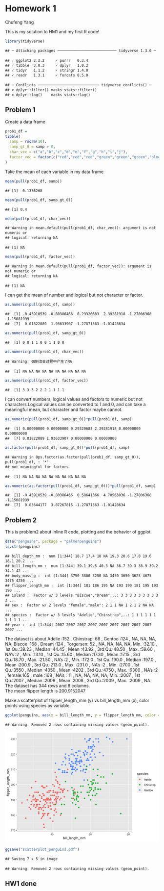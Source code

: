 Homework 1
================
Chufeng Yang

This is my solution to HM1 and my first R code\!

``` r
library(tidyverse)
```

    ## ─ Attaching packages ─────────────────────────── tidyverse 1.3.0 ─

    ## ✓ ggplot2 3.3.2     ✓ purrr   0.3.4
    ## ✓ tibble  3.0.3     ✓ dplyr   1.0.2
    ## ✓ tidyr   1.1.2     ✓ stringr 1.4.0
    ## ✓ readr   1.3.1     ✓ forcats 0.5.0

    ## ─ Conflicts ──────────────────────────── tidyverse_conflicts() ─
    ## x dplyr::filter() masks stats::filter()
    ## x dplyr::lag()    masks stats::lag()

## Problem 1

Create a data frame

``` r
prob1_df =
tibble(
  samp = rnorm(10),
  samp_gt_0 = samp > 0,
  char_vec = c("a","b","c","d","e","f","g","h","i","j"),
  factor_vec = factor(c("red","red","red","green","green","green","blue","blue","blue","blue"))
)
```

Take the mean of each variable in my data frame

``` r
mean(pull(prob1_df, samp))
```

    ## [1] -0.1336268

``` r
mean(pull(prob1_df, samp_gt_0))
```

    ## [1] 0.4

``` r
mean(pull(prob1_df, char_vec))
```

    ## Warning in mean.default(pull(prob1_df, char_vec)): argument is not numeric or
    ## logical: returning NA

    ## [1] NA

``` r
mean(pull(prob1_df, factor_vec))
```

    ## Warning in mean.default(pull(prob1_df, factor_vec)): argument is not numeric or
    ## logical: returning NA

    ## [1] NA

I can get the mean of number and logical but not character or factor.

``` r
as.numeric(pull(prob1_df, samp))
```

    ##  [1] -0.45910539 -0.80386466  0.29320683  2.39281918 -1.27006368 -1.15081999
    ##  [7]  0.01822089  1.93633907 -1.27871363 -1.01428634

``` r
as.numeric(pull(prob1_df, samp_gt_0))
```

    ##  [1] 0 0 1 1 0 0 1 1 0 0

``` r
as.numeric(pull(prob1_df, char_vec))
```

    ## Warning: 强制改变过程中产生了NA

    ##  [1] NA NA NA NA NA NA NA NA NA NA

``` r
as.numeric(pull(prob1_df, factor_vec))
```

    ##  [1] 3 3 3 2 2 2 1 1 1 1

I can convert numbers, logical values and factors to numeric but not
characters.Logical values can be converted to 1 and 0, and can take a
meaningful mean, but character and factor maybe cannot.

``` r
as.numeric(pull(prob1_df, samp_gt_0))*pull(prob1_df, samp)
```

    ##  [1] 0.00000000 0.00000000 0.29320683 2.39281918 0.00000000 0.00000000
    ##  [7] 0.01822089 1.93633907 0.00000000 0.00000000

``` r
as.factor(pull(prob1_df, samp_gt_0))*pull(prob1_df, samp)
```

    ## Warning in Ops.factor(as.factor(pull(prob1_df, samp_gt_0)), pull(prob1_df, : '*'
    ## not meaningful for factors

    ##  [1] NA NA NA NA NA NA NA NA NA NA

``` r
as.numeric(as.factor(pull(prob1_df, samp_gt_0)))*pull(prob1_df, samp)
```

    ##  [1] -0.45910539 -0.80386466  0.58641366  4.78563836 -1.27006368 -1.15081999
    ##  [7]  0.03644177  3.87267815 -1.27871363 -1.01428634

## Problem 2

This is problem2 about inline R code, plotting and the behavior of
ggplot.

``` r
data("penguins", package = "palmerpenguins")
ls.str(penguins)
```

    ## bill_depth_mm :  num [1:344] 18.7 17.4 18 NA 19.3 20.6 17.8 19.6 18.1 20.2 ...
    ## bill_length_mm :  num [1:344] 39.1 39.5 40.3 NA 36.7 39.3 38.9 39.2 34.1 42 ...
    ## body_mass_g :  int [1:344] 3750 3800 3250 NA 3450 3650 3625 4675 3475 4250 ...
    ## flipper_length_mm :  int [1:344] 181 186 195 NA 193 190 181 195 193 190 ...
    ## island :  Factor w/ 3 levels "Biscoe","Dream",..: 3 3 3 3 3 3 3 3 3 3 ...
    ## sex :  Factor w/ 2 levels "female","male": 2 1 1 NA 1 2 1 2 NA NA ...
    ## species :  Factor w/ 3 levels "Adelie","Chinstrap",..: 1 1 1 1 1 1 1 1 1 1 ...
    ## year :  int [1:344] 2007 2007 2007 2007 2007 2007 2007 2007 2007 2007 ...

The dataset is about Adelie :152 , Chinstrap: 68 , Gentoo :124 , NA, NA,
NA, NA, Biscoe :168 , Dream :124 , Torgersen: 52 , NA, NA, NA, NA, Min.
:32.10 , 1st Qu.:39.23 , Median :44.45 , Mean :43.92 , 3rd Qu.:48.50 ,
Max. :59.60 , NA’s :2 , Min. :13.10 , 1st Qu.:15.60 , Median :17.30 ,
Mean :17.15 , 3rd Qu.:18.70 , Max. :21.50 , NA’s :2 , Min. :172.0 , 1st
Qu.:190.0 , Median :197.0 , Mean :200.9 , 3rd Qu.:213.0 , Max. :231.0 ,
NA’s :2 , Min. :2700 , 1st Qu.:3550 , Median :4050 , Mean :4202 , 3rd
Qu.:4750 , Max. :6300 , NA’s :2 , female:165 , male :168 , NA’s : 11 ,
NA, NA, NA, NA, Min. :2007 , 1st Qu.:2007 , Median :2008 , Mean :2008 ,
3rd Qu.:2009 , Max. :2009 , NA.  
The dataset has 344 rows and 8 columns.  
The mean flipper length is 200.9152047

Make a scatterplot of flipper\_length\_mm (y) vs bill\_length\_mm (x),
color points using species as variable.

``` r
ggplot(penguins, aes(x = bill_length_mm, y = flipper_length_mm, color = species)) + geom_point()
```

    ## Warning: Removed 2 rows containing missing values (geom_point).

![](p8105_hw1_cy2588_files/figure-gfm/unnamed-chunk-7-1.png)<!-- -->

``` r
ggsave("scatterplot_penguins.pdf")
```

    ## Saving 7 x 5 in image

    ## Warning: Removed 2 rows containing missing values (geom_point).

## HW1 done
